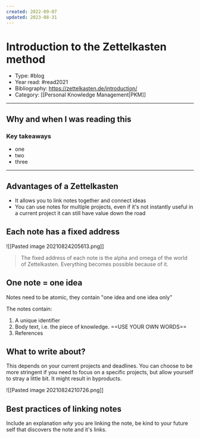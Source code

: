 ```yaml
---
created: 2022-09-07
updated: 2023-08-31
---
```

# Introduction to the Zettelkasten method
* Type: #blog
* Year read: #read2021
* Bibliography: https://zettelkasten.de/introduction/
* Category: [[Personal Knowledge Management|PKM]]
---
## Why and when I was reading this


### Key takeaways
* one
* two
* three

---
## Advantages of a Zettelkasten
- It allows you to link notes together and connect ideas
- You can use notes for multiple projects, even if it's not instantly useful in a current project it can still have value down the road

## Each note has a fixed address
![[Pasted image 20210824205613.png]]

> The fixed address of each note is the alpha and omega of the world of Zettelkasten. Everything becomes possible because of it.

## One note = one idea
Notes need to be atomic, they contain "one idea and one idea only"

The notes contain:
1. A unique identifier
2. Body text, i.e. the piece of knowledge. ==USE YOUR OWN WORDS==
3. References

## What to write about?
This depends on your current projects and deadlines. You can choose to be more stringent if you need to focus on a specific projects, but allow yourself to stray a little bit. It might result in byproducts.

![[Pasted image 20210824210726.png]]

## Best practices of linking notes
Include an explanation *why* you are linking the note, be kind to your future self that discovers the note and it's links.